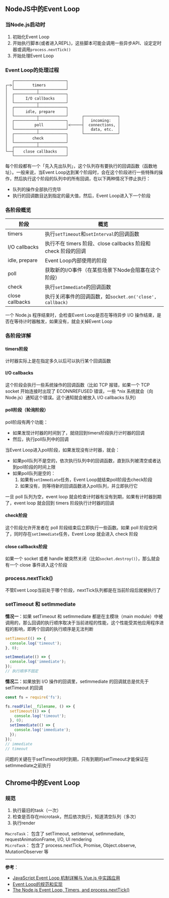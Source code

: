 ## NodeJS中的Event Loop
### 当Node.js启动时
1. 初始化Event Loop
2. 开始执行脚本(或者进入REPL)，这些脚本可能会调用一些异步API、设定定时器或调用`process.nextTick()`
3. 开始处理Event Loop

### Event Loop的处理过程
```
   ┌───────────────────────┐
┌─>│        timers         │
│  └──────────┬────────────┘
│  ┌──────────┴────────────┐
│  │     I/O callbacks     │
│  └──────────┬────────────┘
│  ┌──────────┴────────────┐
│  │     idle, prepare     │
│  └──────────┬────────────┘      ┌───────────────┐
│  ┌──────────┴────────────┐      │   incoming:   │
│  │         poll          │<─────┤  connections, │
│  └──────────┬────────────┘      │   data, etc.  │
│  ┌──────────┴────────────┐      └───────────────┘
│  │        check          │
│  └──────────┬────────────┘
│  ┌──────────┴────────────┐
└──┤    close callbacks    │
   └───────────────────────┘
```
每个阶段都有一个「先入先出队列」，这个队列存有要执行的回调函数（函数地址）。一般来说，当Event Loop达到某个阶段时，会在这个阶段进行一些特殊的操作，然后执行这个阶段的队列中的所有回调，在以下两种情况下停止执行：
- 队列的操作全部执行完毕
- 执行的回调数目达到指定的最大值，然后，Event Loop进入下一个阶段

### 各阶段概览
阶段 | 概览
---|---
timers | 执行`setTimeout`和`setInterval`的回调函数
I/O callbacks | 执行不在 timers 阶段、close callbacks 阶段和 check 阶段的回调
idle, prepare | Event Loop内部使用的阶段
poll | 获取新的I/O事件（在某些场景下Node会阻塞在这个阶段）
check | 执行`setImmediate`的回调函数
close callbacks | 执行关闭事件的回调函数，如`socket.on('close', callback)`

一个 Node.js 程序结束时，会检查Event Loop是否在等待异步 I/O 操作结束，是否在等待计时器触发，如果没有，就会关掉Event Loop

### 各阶段详解
#### timers阶段
计时器实际上是在指定多久以后可以执行某个回调函数

#### I/O callbacks
这个阶段会执行一些系统操作的回调函数（比如 TCP 报错，如果一个 TCP socket 开始连接时出现了 ECONNREFUSED 错误，一些 *nix 系统就会（向 Node.js）通知这个错误。这个通知就会被放入 I/O callbacks 队列）

#### poll阶段（轮询阶段）
poll阶段有两个功能：
- 如果发现计时器的时间到了，就绕回到timers阶段执行计时器的回调
- 然后，执行poll队列中的回调

当Event Loop进入poll阶段，如果发现没有计时器，就会：
- 如果poll队列不是空的，依次执行队列中的回调函数，直到队列被清空或者达到poll阶段的时间上限
- 如果poll队列是空的：
  1. 如果有`setImmediate`任务，Event Loop就结束poll阶段去check阶段
  2. 如果没有，则等待新的回调函数进入poll队列，并立即执行它

一旦 poll 队列为空，event loop 就会检查计时器有没有到期，如果有计时器到期了，event loop 就会回到 timers 阶段执行计时器的回调

#### check阶段
这个阶段允许开发者在 poll 阶段结束后立即执行一些函数。如果 poll 阶段空闲了，同时存在`setImmediate`任务，Event Loop 就会进入 check 阶段

#### close callbacks阶段
如果一个 socket 或者 handle 被突然关闭（比如`socket.destroy()`），那么就会有一个 close 事件进入这个阶段

### process.nextTick()
不管Event Loop当前处于哪个阶段，nextTick队列都是在当前阶段后就被执行了

### setTimeout 和 setImmediate
**情况一**：如果 setTimeout 和 setImmediate 都是在主模块（main module）中被调用的，那么回调的执行顺序取决于当前进程的性能，这个性能受其他应用程序进程的影响，即两个回调的执行顺序是无法判断
```js
setTimeout(() => {
  console.log('timeout');
}, 0);

setImmediate(() => {
  console.log('immediate');
});
// 执行顺序不固定
```

**情况二**：如果放到 I/O 操作的回调里，setImmediate 的回调就总是优先于 setTimeout 的回调
```js
const fs = require('fs');

fs.readFile(__filename, () => {
  setTimeout(() => {
    console.log('timeout');
  }, 0);
  setImmediate(() => {
    console.log('immediate');
  });
});
// immediate
// timeout
```

问题的关键在于setTimeout何时到期，只有到期的setTimeout才能保证在setImmediate之前执行

## Chrome中的Event Loop
### 规范
1. 执行最旧的task（一次）
2. 检查是否存在microtask，然后依次执行，知道清空队列（多次）
3. 执行render

`MacroTask`： 包含了 setTimeout, setInterval, setImmediate, requestAnimationFrame, I/O, UI rendering  
`MicroTask`： 包含了 process.nextTick, Promise, Object.observe, MutationObserver 等

- - - 
**参考**：
- [JavaScript Event Loop 机制详解与 Vue.js 中实践应用](https://zhuanlan.zhihu.com/p/29116364)
- [Event Loop的规范和实现](https://github.com/ProtoTeam/blog/blob/master/201801/2.md)
- [The Node.js Event Loop, Timers, and process.nextTick()](https://juejin.im/post/5ab7677f6fb9a028d56711d0)
